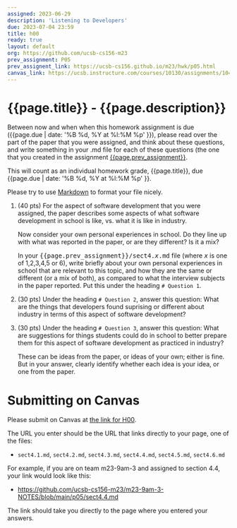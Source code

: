 ```yaml
---
assigned: 2023-06-29
description: 'Listening to Developers'
due: 2023-07-04 23:59 
title: h00
ready: true
layout: default
org: https://github.com/ucsb-cs156-m23
prev_assignment: P05
prev_assignent_link: https://ucsb-cs156.github.io/m23/hwk/p05.html
canvas_link: https://ucsb.instructure.com/courses/10130/assignments/104107/
---
```


# {{page.title}} - {{page.description}}


Between now and when when this homework assignment is due
({{page.due |  date: '%B %d, %Y at %l:%M %p' }}),
please read over the part of the paper that you were assigned, and think
about these questions, and write something in your .md file for each
of these questions (the one that you created in the assignment [{{page.prev_assignment}}]({{page.prev_assignent_link}}).

This will count as an individual homework grade, {{page.title}}, due {{page.due |  date: '%B %d, %Y at %l:%M %p' }}.

Please try to use [Markdown](https://ucsb-cs156.github.io/topics/markdown.html) to format your file nicely.

1. (40 pts) For the aspect of software development that you were assigned, the paper describes some aspects of what software development in school is like, vs.
   what it is like in industry.  

   Now consider your own personal experiences in school.  Do they line up with what was reported in the paper, or are they different?  Is it a mix?
   
   In your <tt>{{page.prev_assignment}}/sect4.<i>x</i>.md</tt> file (where <tt><i>x</i></tt> is one of 1,2,3,4,5 or 6), 
   write briefly about your own personal experiences in school that are relevant to this topic, and how they are the same or different
 (or a mix of both), as compared to what the interview subjects in the paper reported.  Put this under the heading `# Question 1`.  
 
2. (30 pts) Under the heading `# Question 2`, answer this question: What are the things that developers found suprising or different about industry in terms of
   this aspect of software development?   
   
3. (30 pts) Under the heading `# Question 3`, answer this question: What are suggestions for things students could do in school to better prepare them for
   this aspect of software development as practiced in industry?  
   
   These can be ideas from the paper, or ideas of your own; either is fine.  But in your answer, clearly identify whether each idea is your idea,
   or one from the paper.

# Submitting on Canvas

Please submit on Canvas at [the link for H00]({{page.canvas_link}}).

The URL you enter should be the URL that links directly to your page, one of the files:
* `sect4.1.md`, `sect4.2.md`, `sect4.3.md`, `sect4.4.md`, `sect4.5.md`, `sect4.6.md`

For example, if you are on team m23-9am-3 and assigned to section 4.4, your link would look like this:

* https://github.com/ucsb-cs156-m23/m23-9am-3-NOTES/blob/main/p05/sect4.4.md

The link should take you directly to the page where you entered your answers.
